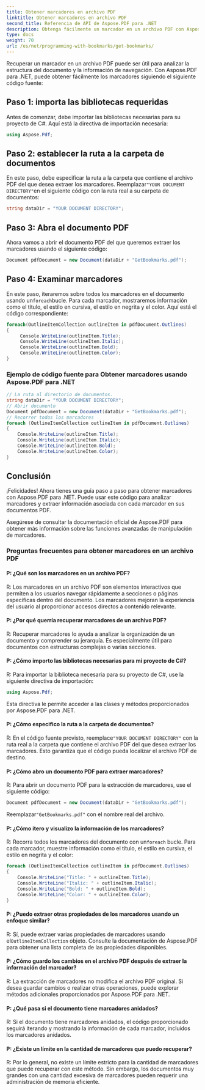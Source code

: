 ```yaml
---
title: Obtener marcadores en archivo PDF
linktitle: Obtener marcadores en archivo PDF
second_title: Referencia de API de Aspose.PDF para .NET
description: Obtenga fácilmente un marcador en un archivo PDF con Aspose.PDF para .NET.
type: docs
weight: 70
url: /es/net/programming-with-bookmarks/get-bookmarks/
---
```

Recuperar un marcador en un archivo PDF puede ser útil para analizar la estructura del documento y la información de navegación. Con Aspose.PDF para .NET, puede obtener fácilmente los marcadores siguiendo el siguiente código fuente:

## Paso 1: importa las bibliotecas requeridas

Antes de comenzar, debe importar las bibliotecas necesarias para su proyecto de C#. Aquí está la directiva de importación necesaria:

```csharp
using Aspose.Pdf;
```

## Paso 2: establecer la ruta a la carpeta de documentos

 En este paso, debe especificar la ruta a la carpeta que contiene el archivo PDF del que desea extraer los marcadores. Reemplazar`"YOUR DOCUMENT DIRECTORY"`en el siguiente código con la ruta real a su carpeta de documentos:

```csharp
string dataDir = "YOUR DOCUMENT DIRECTORY";
```

## Paso 3: Abra el documento PDF

Ahora vamos a abrir el documento PDF del que queremos extraer los marcadores usando el siguiente código:

```csharp
Document pdfDocument = new Document(dataDir + "GetBookmarks.pdf");
```

## Paso 4: Examinar marcadores

 En este paso, iteraremos sobre todos los marcadores en el documento usando un`foreach`bucle. Para cada marcador, mostraremos información como el título, el estilo en cursiva, el estilo en negrita y el color. Aquí está el código correspondiente:

```csharp
foreach(OutlineItemCollection outlineItem in pdfDocument.Outlines)
{
     Console.WriteLine(outlineItem.Title);
     Console.WriteLine(outlineItem.Italic);
     Console.WriteLine(outlineItem.Bold);
     Console.WriteLine(outlineItem.Color);
}
```

### Ejemplo de código fuente para Obtener marcadores usando Aspose.PDF para .NET 
```csharp
// La ruta al directorio de documentos.
string dataDir = "YOUR DOCUMENT DIRECTORY";
// Abrir documento
Document pdfDocument = new Document(dataDir + "GetBookmarks.pdf");
// Recorrer todos los marcadores
foreach (OutlineItemCollection outlineItem in pdfDocument.Outlines)
{
	Console.WriteLine(outlineItem.Title);
	Console.WriteLine(outlineItem.Italic);
	Console.WriteLine(outlineItem.Bold);
	Console.WriteLine(outlineItem.Color);
}
```

## Conclusión

¡Felicidades! Ahora tienes una guía paso a paso para obtener marcadores con Aspose.PDF para .NET. Puede usar este código para analizar marcadores y extraer información asociada con cada marcador en sus documentos PDF.

Asegúrese de consultar la documentación oficial de Aspose.PDF para obtener más información sobre las funciones avanzadas de manipulación de marcadores.

### Preguntas frecuentes para obtener marcadores en un archivo PDF

#### P: ¿Qué son los marcadores en un archivo PDF?

R: Los marcadores en un archivo PDF son elementos interactivos que permiten a los usuarios navegar rápidamente a secciones o páginas específicas dentro del documento. Los marcadores mejoran la experiencia del usuario al proporcionar accesos directos a contenido relevante.

#### P: ¿Por qué querría recuperar marcadores de un archivo PDF?

R: Recuperar marcadores lo ayuda a analizar la organización de un documento y comprender su jerarquía. Es especialmente útil para documentos con estructuras complejas o varias secciones.

#### P: ¿Cómo importo las bibliotecas necesarias para mi proyecto de C#?

R: Para importar la biblioteca necesaria para su proyecto de C#, use la siguiente directiva de importación:

```csharp
using Aspose.Pdf;
```

Esta directiva le permite acceder a las clases y métodos proporcionados por Aspose.PDF para .NET.

#### P: ¿Cómo especifico la ruta a la carpeta de documentos?

 R: En el código fuente provisto, reemplace`"YOUR DOCUMENT DIRECTORY"` con la ruta real a la carpeta que contiene el archivo PDF del que desea extraer los marcadores. Esto garantiza que el código pueda localizar el archivo PDF de destino.

#### P: ¿Cómo abro un documento PDF para extraer marcadores?

R: Para abrir un documento PDF para la extracción de marcadores, use el siguiente código:

```csharp
Document pdfDocument = new Document(dataDir + "GetBookmarks.pdf");
```

 Reemplazar`"GetBookmarks.pdf"` con el nombre real del archivo.

#### P: ¿Cómo itero y visualizo la información de los marcadores?

 R: Recorra todos los marcadores del documento con un`foreach` bucle. Para cada marcador, muestre información como el título, el estilo en cursiva, el estilo en negrita y el color:

```csharp
foreach (OutlineItemCollection outlineItem in pdfDocument.Outlines)
{
    Console.WriteLine("Title: " + outlineItem.Title);
    Console.WriteLine("Italic: " + outlineItem.Italic);
    Console.WriteLine("Bold: " + outlineItem.Bold);
    Console.WriteLine("Color: " + outlineItem.Color);
}
```

#### P: ¿Puedo extraer otras propiedades de los marcadores usando un enfoque similar?

 R: Sí, puede extraer varias propiedades de marcadores usando el`OutlineItemCollection` objeto. Consulte la documentación de Aspose.PDF para obtener una lista completa de las propiedades disponibles.

#### P: ¿Cómo guardo los cambios en el archivo PDF después de extraer la información del marcador?

R: La extracción de marcadores no modifica el archivo PDF original. Si desea guardar cambios o realizar otras operaciones, puede explorar métodos adicionales proporcionados por Aspose.PDF para .NET.

#### P: ¿Qué pasa si el documento tiene marcadores anidados?

R: Si el documento tiene marcadores anidados, el código proporcionado seguirá iterando y mostrando la información de cada marcador, incluidos los marcadores anidados.

#### P: ¿Existe un límite en la cantidad de marcadores que puedo recuperar?

R: Por lo general, no existe un límite estricto para la cantidad de marcadores que puede recuperar con este método. Sin embargo, los documentos muy grandes con una cantidad excesiva de marcadores pueden requerir una administración de memoria eficiente.
